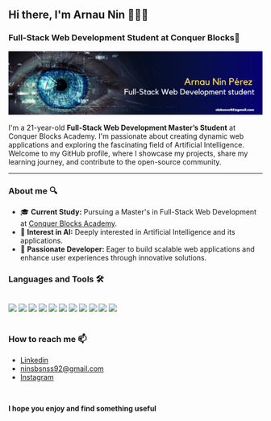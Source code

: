## Hi there, I'm Arnau Nin 👨🏻‍💻
### Full-Stack Web Development Student at Conquer Blocks🚀

![Banner Arnau GitHub](banner_github_readme.png)  

I'm a 21-year-old **Full-Stack Web Development Master’s Student** at Conquer Blocks Academy. I'm passionate about creating dynamic web applications and exploring the fascinating field of Artificial Intelligence. Welcome to my GitHub profile, where I showcase my projects, share my learning journey, and contribute to the open-source community.

---

### About me 🔍
- 🎓 **Current Study:** Pursuing a Master's in Full-Stack Web Development at [Conquer Blocks Academy](https://www.conquerblocks.com/).
- 🤖 **Interest in AI:** Deeply interested in Artificial Intelligence and its applications.
- 🌟 **Passionate Developer:** Eager to build scalable web applications and enhance user experiences through innovative solutions.

### Languages and Tools 🛠️

<br>
<div display="flex">
  <img src="https://cdn.jsdelivr.net/gh/devicons/devicon@latest/icons/git/git-original.svg" width="70px" />
  <img src="https://cdn.jsdelivr.net/gh/devicons/devicon@latest/icons/github/github-original-wordmark.svg" width="70px" />
  <img src="https://cdn.jsdelivr.net/gh/devicons/devicon@latest/icons/html5/html5-original-wordmark.svg" width="70px" />
  <img src="https://cdn.jsdelivr.net/gh/devicons/devicon@latest/icons/css3/css3-original-wordmark.svg" width="70px" />
  <img src="https://cdn.jsdelivr.net/gh/devicons/devicon@latest/icons/sass/sass-original.svg" width="70px" />
  <img src="https://cdn.jsdelivr.net/gh/devicons/devicon@latest/icons/javascript/javascript-original.svg" width="70px" />
  <img src="https://cdn.jsdelivr.net/gh/devicons/devicon@latest/icons/python/python-original.svg" width="70px" />
  <img src="https://cdn.jsdelivr.net/gh/devicons/devicon@latest/icons/streamlit/streamlit-original-wordmark.svg" width="70px" />
  <img src="https://cdn.jsdelivr.net/gh/devicons/devicon@latest/icons/c/c-original.svg" width="70px" />
  <img src="https://cdn.jsdelivr.net/gh/devicons/devicon@latest/icons/cplusplus/cplusplus-original.svg" width="70px" />
  <img src="https://cdn.jsdelivr.net/gh/devicons/devicon@latest/icons/mysql/mysql-original-wordmark.svg" width="70px" />
</div>
<br>
                    
### How to reach me 📫
- <a href="https://www.linkedin.com/in/arnau-nin-perez-5b08a52a2/">Linkedin</a>
- <a href="mailto:ninbsnss92@gmail.com">ninsbsnss92@gmail.com</a>
- <a href="https://www.instagram.com/arnaunin/">Instagram</a>

<br>

**I hope you enjoy and find something useful**

<!--
**arnaunin/arnaunin** is a ✨ _special_ ✨ repository because its `README.md` (this file) appears on your GitHub profile.

Here are some ideas to get you started:

- 🔭 I’m currently working on ...
- 🌱 I’m currently learning ...
- 👯 I’m looking to collaborate on ...
- 🤔 I’m looking for help with ...
- 💬 Ask me about ...
- 📫 How to reach me: ...
- 😄 Pronouns: ...
- ⚡ Fun fact: ...
-->
